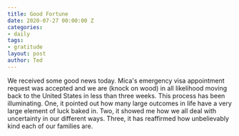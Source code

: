 ```yaml
---
title: Good Fortune
date: 2020-07-27 00:00:00 Z
categories:
- daily
tags:
- gratitude
layout: post
author: Ted
---
```


We received some good news today. Mica's emergency visa appointment request was accepted and we are (knock on wood) in all likelihood moving back to the United States in less than three weeks. This process has been illuminating. One, it pointed out how many large outcomes in life have a very large element of luck baked in. Two, it showed me how we all deal with uncertainty in our different ways. Three, it has reaffirmed how unbelievably kind each of our families are.
